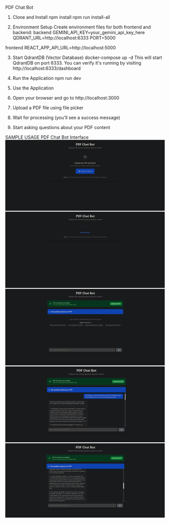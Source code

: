 PDF Chat Bot

1. Clone and Install
npm install
npm run install-all


2. Environment Setup
Create environment files for both frontend and backend:
backend
GEMINI_API_KEY=your_gemini_api_key_here
QDRANT_URL=http://localhost:6333
PORT=5000

frontend
REACT_APP_API_URL=http://localhost:5000


3. Start QdrantDB (Vector Database)
docker-compose up -d
This will start QdrantDB on port 6333. You can verify it's running by visiting http://localhost:6333/dashboard

4. Run the Application
npm run dev


5. Use the Application

1. Open your browser and go to http://localhost:3000
2. Upload a PDF file using file picker
3. Wait for processing (you'll see a success message)
4. Start asking questions about your PDF content

SAMPLE USAGE
PDF Chat Bot Interface
![Step 1](sample_images/sample_image_1.jpg)
![Step 2](sample_images/sample_image_2.jpg)
![Step 3](sample_images/sample_image_3.jpg)
![Step 4](sample_images/sample_image_4.jpg)
![](sample_images/sample_image_5.jpg)

